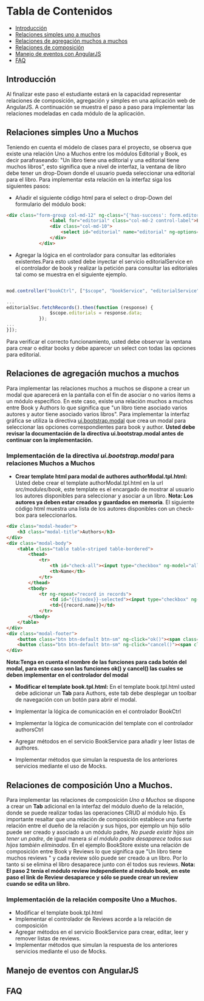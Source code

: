 # Tabla de Contenidos

-  [Introducción](#introducción)
-  [Relaciones simples uno a muchos](#relaciones-simples-uno-a-muchos)
-  [Relaciones de agregación muchos a muchos](#)
-  [Relaciones de composición](#)
-  [Manejo de eventos con AngularJS](#)
-  [FAQ](#faq)


## Introducción
Al finalizar este paso el estudiante estará en la capacidad representar relaciones de composición, agregación y simples en una aplicación web de AngularJS. A continuación se muestra el paso a paso para implementar las relaciones modeladas en cada módulo de la aplicación.

## Relaciones simples Uno a Muchos
Teniendo en cuenta el módelo de clases para el proyecto, se observa que existe una relación Uno a Muchos entre los módulos Editorial y Book, es decir parafraseando: "Un libro tiene una editorial y una editorial tiene muchos libros", esto significa que a nivel de interfaz, la ventana de libro debe tener un drop-Down donde el usuario pueda seleccionar una editorial para el libro. Para implementar esta relación en la interfaz siga los siguientes pasos:
- Añadir el siguiente código html para el select o drop-Down del formulario del módulo book:
```html
<div class="form-group col-md-12" ng-class="{'has-success': form.editorial.$valid && form.editorial.$dirty, 'has-error': form.editorial.$invalid && (form.editorial.$dirty || form.$submitted)}" >
                <label for="editorial" class="col-md-2 control-label">Editorial</label>
                <div class="col-md-10">
                    <select id="editorial" name="editorial" ng-options="rc.name for rc in editorials track by rc.id" class="form-control" type="text" ng-model="currentRecord.editorial" ></select>
                </div>
            </div>
```
- Agregar la lógica en el controlador para consultar las editoriales existentes.Para esto usted debe inyectar el servicio editorialService en el controlador de book y realizar la petición para consultar las editoriales tal como se muestra en el siguiente ejemplo.

```javascript

mod.controller("bookCtrl", ["$scope", "bookService", "editorialService", function ($scope, svc, editorialSvc) {

...
editorialSvc.fetchRecords().then(function (response) {
                $scope.editorials = response.data;
            });
...
}]);
```
Para verificar el correcto funcionamiento, usted debe observar la ventana para crear o editar books y debe aparecer un select con todas las opciones para editorial. 

## Relaciones de agregación muchos a muchos

Para implementar las relaciones muchos a muchos se dispone a crear un modal que aparecerá en la pantalla con el fin de asociar o no varios items a un módulo específico. En este caso, existe una relación muchos a muchos entre Book y Authors lo que significa que "un libro tiene asociado varios autores y autor tiene asociado varios libros". Para implementar la interfaz gráfica se utiliza la directiva [ui.bootstrap.modal](https://angular-ui.github.io/bootstrap/) que crea un modal para seleccionar las opciones correspondientes para book y author. **Usted debe revisar la documentación de la directiva ui.bootstrap.modal antes de continuar con la implementación.**

### Implementación de la directiva *ui.bootstrap.modal* para relaciones Muchos a Muchos

- **Crear template html para modal de authores authorModal.tpl.html:**
Usted debe crear el template authorModal.tpl.html en la url *src/modules/book*, este template es el encargado de mostrar al usuario los autores disponibles para seleccionar y asociar a un libro. **Nota: Los autores ya deben estar creados y guardados en memoria**. El siguiente código html muestra una lista de los autores disponibles con un check-box para seleccionarlos.

```html 
<div class="modal-header">
    <h3 class="modal-title">Authors</h3>
</div>
<div class="modal-body">
    <table class="table table-striped table-bordered">
        <thead>
            <tr>
                <th id="check-all"><input type="checkbox" ng-model="allChecked" ng-click="checkAll(allChecked)"/></th>
                <th>Name</th>
            </tr>
        </thead>
        <tbody>
            <tr ng-repeat="record in records">
                <td id="{{$index}}-selected"><input type="checkbox" ng-model="record.selected"/></td>
                <td>{{record.name}}</td>
            </tr>
        </tbody>
    </table>
</div>
<div class="modal-footer">
    <button class="btn btn-default btn-sm" ng-click="ok()"><span class="glyphicon glyphicon-ok"></span> Save</button>
    <button class="btn btn-default btn-sm" ng-click="cancel()"><span class="glyphicon glyphicon-remove"></span> Cancel</button>
</div>
``` 
**Nota:Tenga en cuenta el nombre de las funciones para cada botón del modal, para este caso son las funciones ok() y cancel() las cuales se deben implementar en el controlador del modal**

- **Modificar el template book.tpl.html:** En el template book.tpl.html usted debe adicionar un **Tab** para Authors, este tab debe desplegar un toolbar de navegación con un botón para abrir el modal.

- Implementar la lógica de comunicación en el controlador BookCtrl
- Implementar la lógica de comunicación del template con el controlador authorsCtrl
- Agregar métodos en el servicio BookService para añadir y leer listas de authores.
- Implementar métodos que simulan la respuesta de los anteriores servicios mediante el uso de Mocks.

## Relaciones de composición Uno a Muchos.

Para implementar las relaciones de composición *Uno a Muchos* se dispone a crear un **Tab** adicional en la interfaz del  módulo dueño de la relación, donde se puede realizar todas las operaciones CRUD al módulo hijo. Es importante resaltar que una relación de composición establece una fuerte relación entre el dueño de la relación y sus hijos, por ejemplo un hijo sólo puede ser creado y asociado a un módulo padre, *No puede existir hijos sin tener un padre*, de igual manera *si el módulo padre desaparece todos sus hijos también eliminados*. En el ejemplo BookStore existe una relación de composición entre Book y Reviews lo que significa que "Un libro tiene muchos reviews " y cada review sólo puede ser creado a un libro. Por lo tanto si se elimina el libro desaparece junto con él todos sus reviews. **Nota: El paso 2 tenía el módulo review independiente al módulo book, en este paso el link de Review desaparece y sólo se puede crear un review cuando se edita un libro.**


### Implementación de la relación composite Uno a Muchos.

- Modificar el template book.tpl.html
- Implementar el controlador de Reviews acorde a la relación de composición
- Agregar métodos en el servicio BookService para crear, editar, leer y remover listas de reviews.
- Implementar métodos que simulan la respuesta de los anteriores servicios mediante el uso de Mocks.


## Manejo de eventos con AngularJS






## FAQ